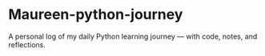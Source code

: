 # Maureen-python-journey
A personal log of my daily Python learning journey — with code, notes, and reflections.
